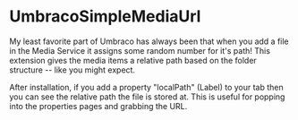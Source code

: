 # UmbracoSimpleMediaUrl
My least favorite part of Umbraco has always been that when you add a file in the Media Service it assigns some random number for it's path! This extension gives the media items a relative path based on the folder structure -- like you might expect.

After installation, if you add a property "localPath" (Label) to your tab then you can see the relative path the file is stored at. This is useful for popping into the properties pages and grabbing the URL.
